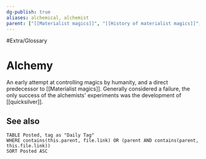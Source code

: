 ```yaml
---
dg-publish: true
aliases: alchemical, alchemist
parent: ["[[Materialist magics]]", "[[History of materialist magics]]", "[[Oremongers Guild]]"]
---
```

#Extra/Glossary 
# Alchemy

An early attempt at controlling magics by humanity, and a direct predecessor to [[Materialist magics]]. Generally considered a failure, the only success of the alchemists' experiments was the development of [[quicksilver]].

## See also

```dataview
TABLE Posted, tag as "Daily Tag"
WHERE contains(this.parent, file.link) OR (parent AND contains(parent, this.file.link))
SORT Posted ASC
```